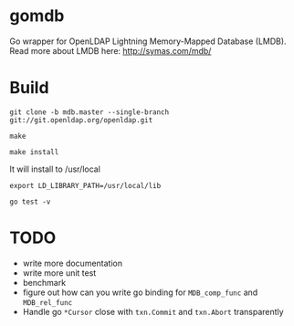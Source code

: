 gomdb
=====

Go wrapper for OpenLDAP Lightning Memory-Mapped Database (LMDB).
Read more about LMDB here: http://symas.com/mdb/

Build
=======

`git clone -b mdb.master --single-branch git://git.openldap.org/openldap.git`

`make`

`make install`

It will install to /usr/local

`export LD_LIBRARY_PATH=/usr/local/lib`

`go test -v`


TODO
======

 * write more documentation
 * write more unit test
 * benchmark
 * figure out how can you write go binding for `MDB_comp_func` and `MDB_rel_func`
 * Handle go `*Cursor` close with `txn.Commit` and `txn.Abort` transparently

